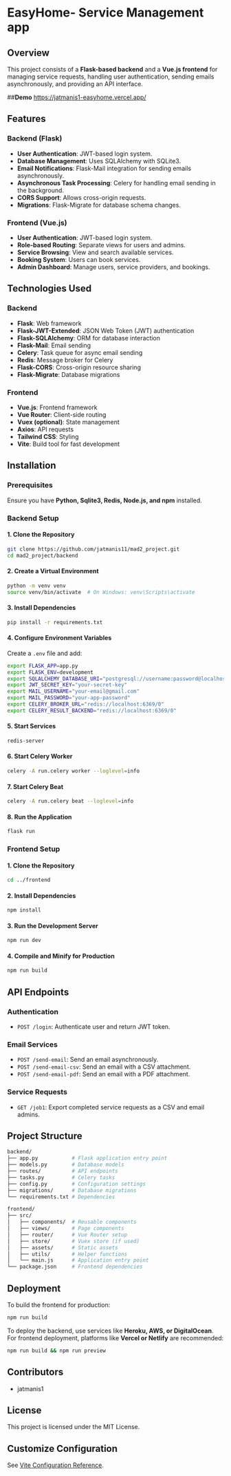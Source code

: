 # EasyHome- Service Management app

## Overview
This project consists of a **Flask-based backend** and a **Vue.js frontend** for managing service requests, handling user authentication, sending emails asynchronously, and providing an API interface.

##**Demo**
https://jatmanis1-easyhome.vercel.app/

## Features
### Backend (Flask)
- **User Authentication**: JWT-based login system.
- **Database Management**: Uses SQLAlchemy with SQLite3.
- **Email Notifications**: Flask-Mail integration for sending emails asynchronously.
- **Asynchronous Task Processing**: Celery for handling email sending in the background.
- **CORS Support**: Allows cross-origin requests.
- **Migrations**: Flask-Migrate for database schema changes.

### Frontend (Vue.js)
- **User Authentication**: JWT-based login system.
- **Role-based Routing**: Separate views for users and admins.
- **Service Browsing**: View and search available services.
- **Booking System**: Users can book services.
- **Admin Dashboard**: Manage users, service providers, and bookings.

## Technologies Used
### Backend
- **Flask**: Web framework
- **Flask-JWT-Extended**: JSON Web Token (JWT) authentication
- **Flask-SQLAlchemy**: ORM for database interaction
- **Flask-Mail**: Email sending
- **Celery**: Task queue for async email sending
- **Redis**: Message broker for Celery
- **Flask-CORS**: Cross-origin resource sharing
- **Flask-Migrate**: Database migrations

### Frontend
- **Vue.js**: Frontend framework
- **Vue Router**: Client-side routing
- **Vuex (optional)**: State management
- **Axios**: API requests
- **Tailwind CSS**: Styling
- **Vite**: Build tool for fast development

## Installation

### Prerequisites
Ensure you have **Python, Sqlite3, Redis, Node.js, and npm** installed.

### Backend Setup
#### 1. Clone the Repository
```bash
git clone https://github.com/jatmanis11/mad2_project.git
cd mad2_project/backend
```

#### 2. Create a Virtual Environment
```bash
python -m venv venv
source venv/bin/activate  # On Windows: venv\Scripts\activate
```

#### 3. Install Dependencies
```bash
pip install -r requirements.txt
```

#### 4. Configure Environment Variables
Create a `.env` file and add:
```bash
export FLASK_APP=app.py
export FLASK_ENV=development
export SQLALCHEMY_DATABASE_URI="postgresql://username:password@localhost/db_name"
export JWT_SECRET_KEY="your-secret-key"
export MAIL_USERNAME="your-email@gmail.com"
export MAIL_PASSWORD="your-app-password"
export CELERY_BROKER_URL="redis://localhost:6369/0"
export CELERY_RESULT_BACKEND="redis://localhost:6369/0"
```

#### 5. Start Services
```bash
redis-server
```

#### 6. Start Celery Worker
```bash
celery -A run.celery worker --loglevel=info
```
#### 7. Start Celery Beat
```bash
celery -A run.celery beat --loglevel=info
```

#### 8. Run the Application
```bash
flask run
```

### Frontend Setup
#### 1. Clone the Repository
```bash
cd ../frontend
```

#### 2. Install Dependencies
```bash
npm install
```

#### 3. Run the Development Server
```bash
npm run dev
```

#### 4. Compile and Minify for Production
```bash
npm run build
```

## API Endpoints
### Authentication
- `POST /login`: Authenticate user and return JWT token.

### Email Services
- `POST /send-email`: Send an email asynchronously.
- `POST /send-email-csv`: Send an email with a CSV attachment.
- `POST /send-email-pdf`: Send an email with a PDF attachment.

### Service Requests
- `GET /job1`: Export completed service requests as a CSV and email admins.

## Project Structure
```bash
backend/
├── app.py           # Flask application entry point
├── models.py        # Database models
├── routes/          # API endpoints
├── tasks.py         # Celery tasks
├── config.py        # Configuration settings
├── migrations/      # Database migrations
└── requirements.txt # Dependencies

frontend/
├── src/
│   ├── components/  # Reusable components
│   ├── views/       # Page components
│   ├── router/      # Vue Router setup
│   ├── store/       # Vuex store (if used)
│   ├── assets/      # Static assets
│   ├── utils/       # Helper functions
│   └── main.js      # Application entry point
└── package.json     # Frontend dependencies
```

## Deployment
To build the frontend for production:
```bash
npm run build
```

To deploy the backend, use services like **Heroku, AWS, or DigitalOcean**.
For frontend deployment, platforms like **Vercel or Netlify** are recommended:
```bash
npm run build && npm run preview
```

## Contributors
- jatmanis1

## License
This project is licensed under the MIT License.

## Customize Configuration
See [Vite Configuration Reference](https://vite.dev/config/).

